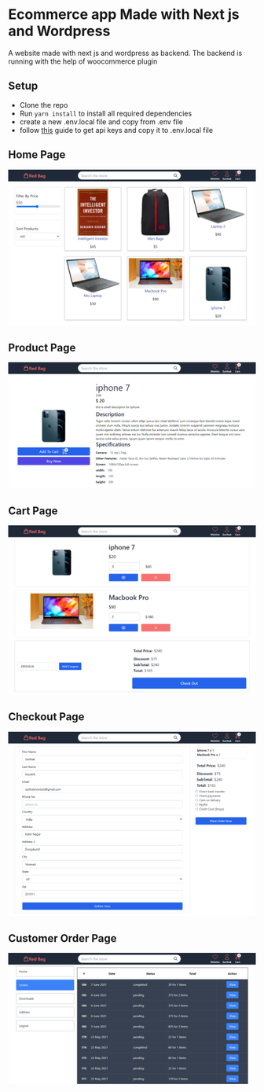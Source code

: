 # Ecommerce app Made with Next js and Wordpress


A website made with next js and wordpress as backend.
The backend is running with the help of woocommerce plugin 



## Setup 
- Clone the repo 
- Run `yarn install`  to install all required dependencies
- create a new .env.local file and copy from .env file
- follow [this](https://sarthakkaushik.hashnode.dev/next-js-ecommerce-with-wordpress-woocommerce-as-backend) guide to get api keys and copy it to .env.local file

## Home Page

![home-page](showcase/1.png)

## Product Page

![product-page](showcase/2.png)



## Cart Page

![cart-page](showcase/5.png)

## Checkout Page

![checkout-page](showcase/6.png)

## Customer Order Page

![customer-order-page](showcase/3.png)
